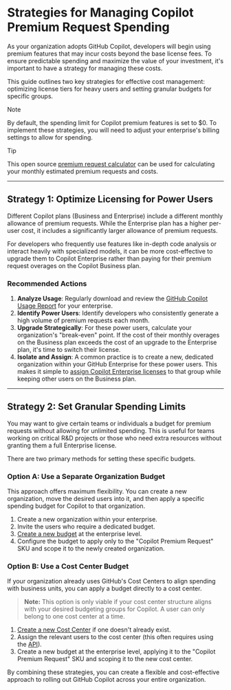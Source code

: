 # Strategies for Managing Copilot Premium Request Spending

As your organization adopts GitHub Copilot, developers will begin using premium features that may incur costs beyond the base license fees. To ensure predictable spending and maximize the value of your investment, it's important to have a strategy for managing these costs.

This guide outlines two key strategies for effective cost management: optimizing license tiers for heavy users and setting granular budgets for specific groups.

> [!NOTE]
> By default, the spending limit for Copilot premium features is set to $0. To implement these strategies, you will need to adjust your enterprise's billing settings to allow for spending.

> [!TIP]
> This open source [premium request calculator](https://github.com/jonjozwiak/premium-requests-calculator) can be used for calculating your monthly estimated premium requests and costs.

---

## Strategy 1: Optimize Licensing for Power Users

Different Copilot plans (Business and Enterprise) include a different monthly allowance of premium requests. While the Enterprise plan has a higher per-user cost, it includes a significantly larger allowance of premium requests.

For developers who frequently use features like in-depth code analysis or interact heavily with specialized models, it can be more cost-effective to upgrade them to Copilot Enterprise rather than paying for their premium request overages on the Copilot Business plan.

### Recommended Actions

1.  **Analyze Usage**: Regularly download and review the [GitHub Copilot Usage Report](https://docs.github.com/en/copilot/managing-copilot/understanding-and-managing-copilot-usage/monitoring-your-copilot-usage-and-entitlements#downloading-a-monthly-usage-report) for your enterprise.
2.  **Identify Power Users**: Identify developers who consistently generate a high volume of premium requests each month.
3.  **Upgrade Strategically**: For these power users, calculate your organization's "break-even" point. If the cost of their monthly overages on the Business plan exceeds the cost of an upgrade to the Enterprise plan, it's time to switch their license.
4.  **Isolate and Assign**: A common practice is to create a new, dedicated organization within your GitHub Enterprise for these power users. This makes it simple to [assign Copilot Enterprise licenses](https://docs.github.com/en/enterprise-cloud@latest/copilot/managing-copilot/managing-copilot-for-your-enterprise/managing-access-to-copilot-in-your-enterprise/enabling-copilot-for-organizations-in-your-enterprise) to that group while keeping other users on the Business plan.

---

## Strategy 2: Set Granular Spending Limits

You may want to give certain teams or individuals a budget for premium requests without allowing for unlimited spending. This is useful for teams working on critical R&D projects or those who need extra resources without granting them a full Enterprise license.

There are two primary methods for setting these specific budgets.

### Option A: Use a Separate Organization Budget

This approach offers maximum flexibility. You can create a new organization, move the desired users into it, and then apply a specific spending budget for Copilot to that organization.

1.  Create a new organization within your enterprise.
2.  Invite the users who require a dedicated budget.
3.  [Create a new budget](https://docs.github.com/en/enterprise-cloud@latest/billing/managing-your-billing/using-budgets-control-spending#managing-budgets-for-your-organization-or-enterprise) at the enterprise level.
4.  Configure the budget to apply only to the "Copilot Premium Request" SKU and scope it to the newly created organization.

### Option B: Use a Cost Center Budget

If your organization already uses GitHub's Cost Centers to align spending with business units, you can apply a budget directly to a cost center.

> **Note:**
> This option is only viable if your cost center structure aligns with your desired budgeting groups for Copilot. A user can only belong to one cost center at a time.

1.  [Create a new Cost Center](https://docs.github.com/en/enterprise-cloud@latest/billing/managing-your-billing/charging-business-units#creating-a-cost-center) if one doesn't already exist.
2.  Assign the relevant users to the cost center (this often requires using the [API](https://docs.github.com/en/enterprise-cloud@latest/rest/enterprise-admin/billing?apiVersion=2022-11-28#add-users-to-a-cost-center)).
3.  Create a new budget at the enterprise level, applying it to the "Copilot Premium Request" SKU and scoping it to the new cost center.

By combining these strategies, you can create a flexible and cost-effective approach to rolling out GitHub Copilot across your entire organization.